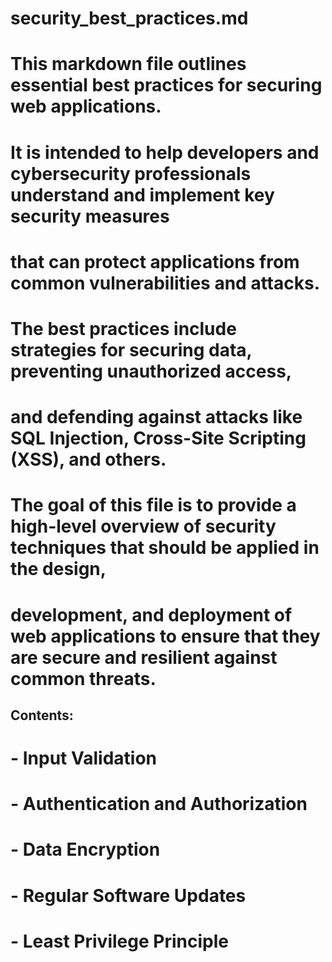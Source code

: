 # security_best_practices.md

# This markdown file outlines essential best practices for securing web applications. 
# It is intended to help developers and cybersecurity professionals understand and implement key security measures 
# that can protect applications from common vulnerabilities and attacks.

# The best practices include strategies for securing data, preventing unauthorized access, 
# and defending against attacks like SQL Injection, Cross-Site Scripting (XSS), and others.

# The goal of this file is to provide a high-level overview of security techniques that should be applied in the design, 
# development, and deployment of web applications to ensure that they are secure and resilient against common threats.

## Contents:
# - Input Validation
# - Authentication and Authorization
# - Data Encryption
# - Regular Software Updates
# - Least Privilege Principle
